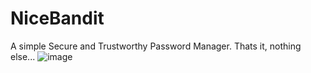 # NiceBandit
A simple Secure and Trustworthy Password Manager. 
Thats it, nothing else...
![image](https://user-images.githubusercontent.com/84386336/211189510-75a8db68-8fdc-4019-8210-7094f3df0e4d.png)
